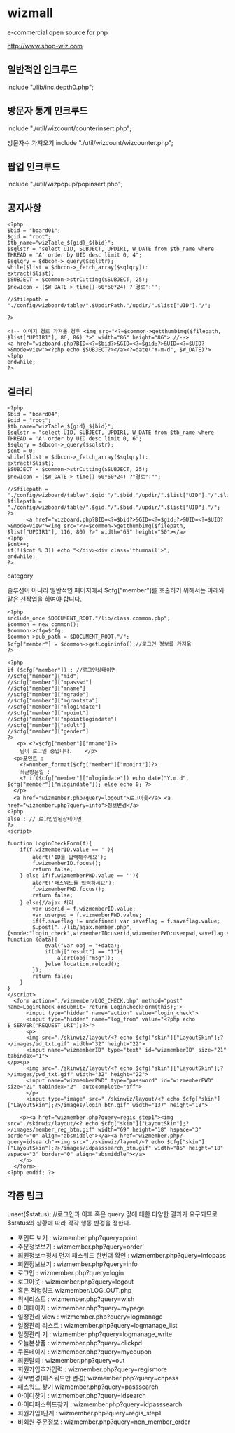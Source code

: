# wizmall


e-commercial open source for php




http://www.shop-wiz.com



## 일반적인 인크루드
include "./lib/inc.depth0.php";

## 방문자 통계 인크루드
include "./util/wizcount/counterinsert.php";

방문자수 가져오기
include "./util/wizcount/wizcounter.php";

## 팝업 인크루드
include "./util/wizpopup/popinsert.php";


## 공지사항
```
<?php
$bid = "board01";
$gid = "root";
$tb_name="wizTable_${gid}_${bid}";
$sqlstr = "select UID, SUBJECT, UPDIR1, W_DATE from $tb_name where THREAD = 'A' order by UID desc limit 0, 4";
$sqlqry = $dbcon->_query($sqlstr);
while($list = $dbcon->_fetch_array($sqlqry)):
extract($list);
$SUBJECT = $common->strCutting($SUBJECT, 25);
$newIcon = ($W_DATE > time()-60*60*24) ?'경로':'';

//$filepath = "./config/wizboard/table/".$UpdirPath."/updir/".$list["UID"]."/";

?>
```
```
<!-- 이미지 경로 가져올 경우 <img src="<?=$common->getthumbimg($filepath, $list["UPDIR1"], 86, 86) ?>" width="86" height="86"> //-->
<a href="wizboard.php?BID=<?=$bid?>&GID=<?=$gid;?>&UID=<?=$UID?>&mode=view"><?php echo $SUBJECT?></a><?=date("Y-m-d", $W_DATE)?>
<?php
endwhile;
?>
```


## 겔러리
```
<?php
$bid = "board04";
$gid = "root";
$tb_name="wizTable_${gid}_${bid}";
$sqlstr = "select UID, SUBJECT, UPDIR1, W_DATE from $tb_name where THREAD = 'A' order by UID desc limit 0, 6";
$sqlqry = $dbcon->_query($sqlstr);
$cnt = 0;
while($list = $dbcon->_fetch_array($sqlqry)):
extract($list);
$SUBJECT = $common->strCutting($SUBJECT, 25);
$newIcon = ($W_DATE > time()-60*60*24) ?"경로":"";

//$filepath = "./config/wizboard/table/".$gid."/".$bid."/updir/".$list["UID"]."/".$list["UPDIR1"];
$filepath = "./config/wizboard/table/".$gid."/".$bid."/updir/".$list["UID"]."/";
?>    
      <a href="wizboard.php?BID=<?=$bid?>&GID=<?=$gid;?>&UID=<?=$UID?>&mode=view"><img src="<?=$common->getthumbimg($filepath, $list["UPDIR1"], 116, 80) ?>" width="65" height="50"></a>
<?php
$cnt++;
if(!($cnt % 3)) echo "</div><div class='thumnail'>";
endwhile;
?>
```



category

솔루션이 아니라 일반적인 페이지에서 $cfg["member"]를 호출하기 위해서는 아래와 같은 선작업을 하여야 합니다.


```
<?php
include_once $DOCUMENT_ROOT."/lib/class.common.php";
$common = new common();
$common->cfg=$cfg;
$common->pub_path = $DOCUMENT_ROOT."/";
$cfg["member"] = $common->getLogininfo();//로그인 정보를 가져옮
?>
```
```
<?php
if ($cfg["member"]) : //로그인상태이면
//$cfg["member"]["mid"]
//$cfg["member"]["mpasswd"]
//$cfg["member"]["mname"]
//$cfg["member"]["mgrade"]
//$cfg["member"]["mgrantsta"]
//$cfg["member"]["mlogindate"]
//$cfg["member"]["mpoint"]
//$cfg["member"]["mpointlogindate"]
//$cfg["member"]["adult"]
//$cfg["member"]["gender"]
?>
   <p> <?=$cfg["member"]["mname"]?>
    님이 로그인 중입니다.    </p>
  <p>포인트 :
    <?=number_format($cfg["member"]["mpoint"])?>
    최근방문일 :
    <? if($cfg["member"]["mlogindate"]) echo date("Y.m.d", $cfg["member"]["mlogindate"]); else echo 0; ?>
  </p>
  <a href="wizmember.php?query=logout">로그아웃</a> <a href="wizmember.php?query=info">정보변경</a>
<?php
else : // 로그인안된상태이면
?>
<script>

function LoginCheckForm(f){
    if(f.wizmemberID.value == ''){
        alert('ID를 입력해주세요');
        f.wizmemberID.focus();
        return false;
    } else if(f.wizmemberPWD.value == ''){
        alert('패스워드를 입력하세요');
        f.wizmemberPWD.focus();
        return false;
    } else{//ajax 처리
        var userid = f.wizmemberID.value;
        var userpwd = f.wizmemberPWD.value;
        if(f.saveflag != undefined) var saveflag = f.saveflag.value;
        $.post("../lib/ajax.member.php", {smode:"login_check",wizmemberID:userid,wizmemberPWD:userpwd,saveflag:saveflag}, function (data){
            eval("var obj = "+data);
            if(obj["result"] == "1"){
                alert(obj["msg"]);
            }else location.reload();
        });
        return false;
    }
}
</script>
  <form action='./wizmember/LOG_CHECK.php' method="post" name=LoginCheck onsubmit='return LoginCheckForm(this);'>
      <input type="hidden" name="action" value="login_check">
      <input type="hidden" name="log_from" value="<?php echo $_SERVER["REQUEST_URI"];?>">
      <p>
      <img src="./skinwiz/layout/<? echo $cfg["skin"]["LayoutSkin"];?>/images/id_txt.gif" width="32" height="22">
      <input name="wizmemberID" type="text" id="wizmemberID" size="21" tabindex="1">
</p><p>
      <img src="./skinwiz/layout/<? echo $cfg["skin"]["LayoutSkin"];?>/images/pwd_txt.gif" width="32" height="22">
      <input name="wizmemberPWD" type="password" id="wizmemberPWD" size="21" tabindex="2"  autocomplete="off">
      </p>
      <input type="image" src="./skinwiz/layout/<? echo $cfg["skin"]["LayoutSkin"];?>/images/login_btn.gif" width="137" height="18">
  
    <p><a href="wizmember.php?query=regis_step1"><img src="./skinwiz/layout/<? echo $cfg["skin"]["LayoutSkin"];?>/images/member_reg_btn.gif" width="69" height="18" hspace="3" border="0" align="absmiddle"></a><a href="wizmember.php?query=idsearch"><img src="./skinwiz/layout/<? echo $cfg["skin"]["LayoutSkin"];?>/images/idpasssearch_btn.gif" width="85" height="18" vspace="3" border="0" align="absmiddle"></a>
    </p>
  </form>
<?php endif; ?>
```
  
## 각종 링크
unset($status); //로그인과 이후 혹은 query 값에 대한 다양한 결과가 요구되므로 $status의 상황에 따라 각각 행동 반경을 정한다. 

* 포인트 보기 : wizmember.php?query=point
* 주문정보보기 : wizmember.php?query=order'
* 회원정보수정시 먼저 패스워드 한번더 확인 : wizmember.php?query=infopass
* 회원정보보기 : wizmember.php?query=info
* 로그인 : wizmember.php?query=login
* 로그아웃  : wizmember.php?query=logout
* 혹은 직업링크 wizmember/LOG_OUT.php
* 위시리스트 : wizmember.php?query=wish
* 마이페이지 : wizmember.php?query=mypage
* 일정관리 view  : wizmember.php?query=logmanage
* 일정관리 리스트  : wizmember.php?query=logmanage_list
* 일정관리 기  : wizmember.php?query=logmanage_write
* 오늘본상품 : wizmember.php?query=clickpd
* 쿠폰페이지 : wizmember.php?query=mycoupon
* 회원탈퇴 : wizmember.php?query=out
* 회원가입추가입력 : wizmember.php?query=regismore
* 정보변경(패스워드만 변경) wizmember.php?query=chpass
* 패스워드 찾기 wizmember.php?query=passsearch
* 아이디찾기 : wizmember.php?query=idsearch
* 아이디패스워드찾기 : wizmember.php?query=idpasssearch
* 회원가입1단계 : wizmember.php?query=regis_step1
* 비회원 주문정보 : wizmember.php?query=non_member_order
